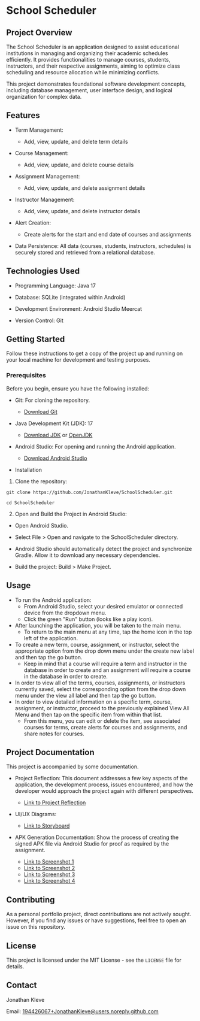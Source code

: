 # School Scheduler 
## Project Overview

The School Scheduler is an application designed to assist educational institutions in managing and organizing their academic schedules efficiently. It provides functionalities to manage courses, students, instructors, and their respective assignments, aiming to optimize class scheduling and resource allocation while minimizing conflicts.

This project demonstrates foundational software development concepts, including database management, user interface design, and logical organization for complex data.

## Features

* Term Management:
  * Add, view, update, and delete term details

* Course Management:

  * Add, view, update, and delete course details

* Assignment Management:

  * Add, view, update, and delete assignment details

* Instructor Management:

  * Add, view, update, and delete instructor details

* Alert Creation:
  * Create alerts for the start and end date of courses and assignments

* Data Persistence: All data (courses, students, instructors, schedules) is securely stored and retrieved from a relational database.


## Technologies Used

* Programming Language: Java 17

* Database: SQLite (integrated within Android)

* Development Environment: Android Studio Meercat

* Version Control: Git

## Getting Started
Follow these instructions to get a copy of the project up and running on your local machine for development and testing purposes.

### Prerequisites
Before you begin, ensure you have the following installed:

* Git: For cloning the repository.

  * [Download Git](https://git-scm.com/downloads)

* Java Development Kit (JDK): 17

  * [Download JDK](https://www.oracle.com/java/technologies/downloads/) or [OpenJDK](https://openjdk.java.net/install/)

* Android Studio: For opening and running the Android application.

  * [Download Android Studio](https://developer.android.com/studio/install)

* Installation
1. Clone the repository:

``` 
git clone https://github.com/JonathanKleve/SchoolScheduler.git
 
cd SchoolScheduler
```

2. Open and Build the Project in Android Studio:

  * Open Android Studio.

  * Select File > Open and navigate to the SchoolScheduler directory.

  * Android Studio should automatically detect the project and synchronize Gradle. Allow it to download any necessary dependencies.

  * Build the project: Build > Make Project.

## Usage

* To run the Android application:
  * From Android Studio, select your desired emulator or connected device from the dropdown menu.
  * Click the green "Run" button (looks like a play icon).
* After launching the application, you will be taken to the main menu.
  * To return to the main menu at any time, tap the home icon in the top left of the application. 
* To create a new term, course, assignment, or instructor, select the appropriate option from the drop down menu under the create new label and then tap the go button.
  * Keep in mind that a course will require a term and instructor in the database in order to create and an assignment will require a course in the database in order to create.
* In order to view all of the terms, courses, assignments, or instructors currently saved, select the corresponding option from the drop down menu under the view all label and then tap the go button.
* In order to view detailed information on a specific term, course, assignment, or instructor, proceed to the previously explained View All Menu and then tap on the specific item from within that list.
  * From this menu, you can edit or delete the item, see associated courses for terms, create alerts for courses and assignments, and share notes for courses.


## Project Documentation
This project is accompanied by some documentation.

* Project Reflection: This document addresses a few key aspects of the application, the development process, issues encountered, and how the developer would approach the project again with different perspectives.

  * [Link to Project Reflection](docs/School%20Scheduler%20Reflection.pdf)

* UI/UX Diagrams:

  * [Link to Storyboard](docs/School%20Scheduler%20Storyboard.png)

* APK Generation Documentation: Show the process of creating the signed APK file via Android Studio for proof as required by the assignment.

  * [Link to Screenshot 1](docs/APK%20Screenshot%201.png)
  * [Link to Screenshot 2](docs/APK%20Screenshot%202.png)
  * [Link to Screenshot 3](docs/APK%20Screenshot%203.png)
  * [Link to Screenshot 4](docs/APK%20Screenshot%204.png)

## Contributing

As a personal portfolio project, direct contributions are not actively sought. However, if you find any issues or have suggestions, feel free to open an issue on this repository.

## License

This project is licensed under the MIT License - see the ```LICENSE``` file for details.

## Contact

Jonathan Kleve

Email: 194426067+JonathanKleve@users.noreply.github.com
